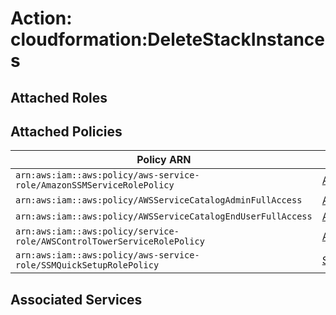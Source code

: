 # Action: cloudformation:DeleteStackInstances

## Attached Roles

## Attached Policies

| Policy ARN | Policy Name |
|------------|-------------|
| `arn:aws:iam::aws:policy/aws-service-role/AmazonSSMServiceRolePolicy` | [AmazonSSMServiceRolePolicy](../policies.md#amazonssmservicerolepolicy) |
| `arn:aws:iam::aws:policy/AWSServiceCatalogAdminFullAccess` | [AWSServiceCatalogAdminFullAccess](../policies.md#awsservicecatalogadminfullaccess) |
| `arn:aws:iam::aws:policy/AWSServiceCatalogEndUserFullAccess` | [AWSServiceCatalogEndUserFullAccess](../policies.md#awsservicecatalogenduserfullaccess) |
| `arn:aws:iam::aws:policy/service-role/AWSControlTowerServiceRolePolicy` | [AWSControlTowerServiceRolePolicy](../policies.md#awscontroltowerservicerolepolicy) |
| `arn:aws:iam::aws:policy/aws-service-role/SSMQuickSetupRolePolicy` | [SSMQuickSetupRolePolicy](../policies.md#ssmquicksetuprolepolicy) |

## Associated Services

